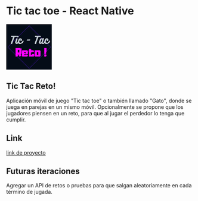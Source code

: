 # Tic tac toe - React Native
![Logo](./img/minilogo.png)


## Tic Tac Reto!
Aplicación móvil de juego "Tic tac toe" o también llamado "Gato", donde se juega en parejas en un mismo móvil. Opcionalmente se propone que los jugadores piensen en un reto, para que al jugar el perdedor lo tenga que cumplir.

## Link
[link de proyecto](https://expo.io/@catalina.alzamora/tictactoe​)

## Futuras iteraciones
Agregar un API de retos o pruebas para que salgan aleatoriamente en cada término de jugada.

